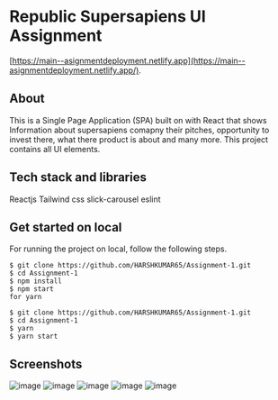 # Republic Supersapiens UI Assignment 

[https://main--asignmentdeployment.netlify.app](https://main--asignmentdeployment.netlify.app/).

## About
This is a Single Page Application (SPA) built on with React that shows Information about supersapiens comapny their pitches, opportunity to invest there, what there product is about and many more. This project contains all UI elements.

## Tech stack and libraries
Reactjs
Tailwind css
slick-carousel
eslint

## Get started on local

For running the project on local, follow the following steps.
```
$ git clone https://github.com/HARSHKUMAR65/Assignment-1.git
$ cd Assignment-1
$ npm install
$ npm start
for yarn
```
```
$ git clone https://github.com/HARSHKUMAR65/Assignment-1.git
$ cd Assignment-1
$ yarn
$ yarn start
```

## Screenshots

![image](https://github.com/HARSHKUMAR65/Assignment-1/assets/82859280/ed81cff4-1ebd-4f15-b52a-e0e3341f4f08)
![image](https://github.com/HARSHKUMAR65/Assignment-1/assets/82859280/ff4728c1-7d47-4f2d-9a58-27a125830b62)
![image](https://github.com/HARSHKUMAR65/Assignment-1/assets/82859280/2504d94d-32a5-4189-90f7-c7942c589968)
![image](https://github.com/HARSHKUMAR65/Assignment-1/assets/82859280/8ba013f6-08ce-45f9-9e27-16c3f6d081a2)
![image](https://github.com/HARSHKUMAR65/Assignment-1/assets/82859280/0c64bd4d-31c9-48aa-9ea7-014e03c8211e)
